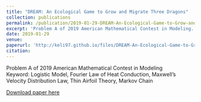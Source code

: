 ```yaml
---
title: "DREAM: An Ecological Game to Grow and Migrate Three Dragons"
collection: publications
permalink: /publication/2019-01-29-DREAM-An-Ecological-Game-to-Grow-and-Migrate-Three-Dragons
excerpt: 'Problem A of 2019 American Mathematical Contest in Modeling. Keyword: Logistic Model, Fourier Law of Heat Conduction, Maxwell’s Velocity Distribution Law, Thin Airfoil Theory, Markov Chain'
date: 2019-01-29
venue: 
paperurl: 'http://keli97.github.io/files/DREAM-An-Ecological-Game-to-Grow-and-Migrate-Three-Dragons.pdf'
citation: 
---
```

Problem A of 2019 American Mathematical Contest in Modeling  
Keyword: Logistic Model, Fourier Law of Heat Conduction, Maxwell’s Velocity Distribution Law, Thin Airfoil Theory, Markov Chain

[Download paper here](http://keli97.github.io/files/DREAM-An-Ecological-Game-to-Grow-and-Migrate-Three-Dragons.pdf)

